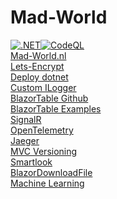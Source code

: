 # Mad-World

[![.NET](https://github.com/oveldman/MadWorld/actions/workflows/dotnet.yml/badge.svg)](https://github.com/oveldman/MadWorld/actions/workflows/dotnet.yml)[![CodeQL](https://github.com/oveldman/MadWorld/actions/workflows/codeql-analysis.yml/badge.svg)](https://github.com/oveldman/MadWorld/actions/workflows/codeql-analysis.yml)\
[Mad-World.nl](https://www.mad-world.nl/)\
[Lets-Encrypt](https://certbot.eff.org/lets-encrypt/ubuntufocal-nginx)\
[Deploy dotnet](https://docs.microsoft.com/en-us/aspnet/core/host-and-deploy/linux-nginx?view=aspnetcore-5.0)\
[Custom ILogger](https://docs.microsoft.com/en-us/dotnet/core/extensions/custom-logging-provider)\
[BlazorTable Github](https://github.com/IvanJosipovic/BlazorTable)\
[BlazorTable Examples](https://blazortable.netlify.app/)\
[SignalR](https://docs.microsoft.com/en-us/aspnet/core/tutorials/signalr-blazor?view=aspnetcore-5.0&tabs=visual-studio&pivots=webassembly)\
[OpenTelemetry](https://opentelemetry.io/)\
[Jaeger](https://www.jaegertracing.io/)\
[MVC Versioning](https://www.infoworld.com/article/3562355/how-to-use-api-versioning-in-aspnet-core.html)\
[Smartlook](https://www.smartlook.com/)\
[BlazorDownloadFile](https://github.com/arivera12/BlazorDownloadFile)\
[Machine Learning](https://dotnet.microsoft.com/apps/machinelearning-ai/ml-dotnet)

